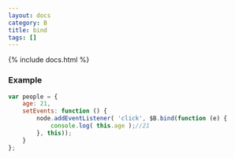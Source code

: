 ```yaml
---
layout: docs
category: B
title: bind
tags: []
---
```


{% include docs.html %}

### Example
```js
var people = {
    age: 21,
    setEvents: function () {
        node.addEventListener( 'click', $B.bind(function (e) {
            console.log( this.age );//21
        }, this));
    }
};
```